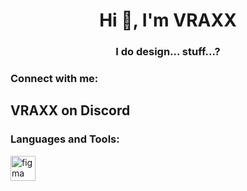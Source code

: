 <h1 align="center">Hi 👋, I'm VRAXX</h1>
<h3 align="center">I do design... stuff...?</h3>

<h3 align="left">Connect with me:</h3>
<h2 align="left">VRAXX on Discord</h3>

<h3 align="left">Languages and Tools:</h3>
<p align="left"> <a href="https://www.figma.com/" target="_blank" rel="noreferrer"> <img src="https://www.vectorlogo.zone/logos/figma/figma-icon.svg" alt="figma" width="40" height="40"/> </a> </p>
